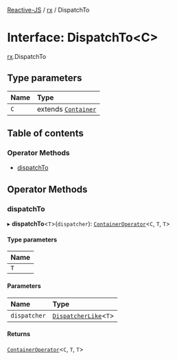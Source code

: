 [Reactive-JS](../README.md) / [rx](../modules/rx.md) / DispatchTo

# Interface: DispatchTo<C\>

[rx](../modules/rx.md).DispatchTo

## Type parameters

| Name | Type |
| :------ | :------ |
| `C` | extends [`Container`](containers.Container-1.md) |

## Table of contents

### Operator Methods

- [dispatchTo](rx.DispatchTo.md#dispatchto)

## Operator Methods

### dispatchTo

▸ **dispatchTo**<`T`\>(`dispatcher`): [`ContainerOperator`](../modules/containers.md#containeroperator)<`C`, `T`, `T`\>

#### Type parameters

| Name |
| :------ |
| `T` |

#### Parameters

| Name | Type |
| :------ | :------ |
| `dispatcher` | [`DispatcherLike`](util.DispatcherLike.md)<`T`\> |

#### Returns

[`ContainerOperator`](../modules/containers.md#containeroperator)<`C`, `T`, `T`\>
